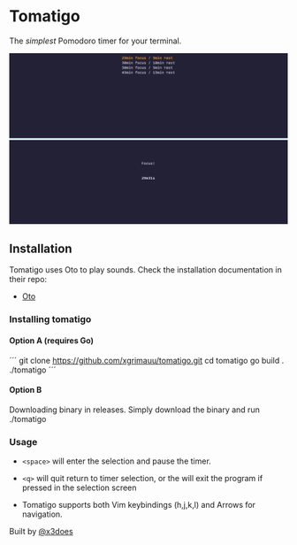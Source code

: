 # Tomatigo

The *simplest* Pomodoro timer for your terminal.

![Select your pomodoro style](tomatigo-selection.png)
![Focus time](tomatigo-focus.png)

## Installation

Tomatigo uses Oto to play sounds. Check the installation documentation in their repo:

- [Oto](https://github.com/ebitengine/oto?tab=readme-ov-file#prerequisite)

### Installing tomatigo

#### Option A (requires Go)

´´´
git clone <https://github.com/xgrimauu/tomatigo.git>
cd tomatigo
go build .
./tomatigo
´´´

#### Option B
Downloading binary in releases.
Simply download the binary and run ./tomatigo

### Usage
- `<space>` will enter the selection and pause the timer.
- `<q>` will quit return to timer selection, or the will exit the program if pressed in the selection screen

- Tomatigo supports both Vim keybindings (h,j,k,l) and Arrows for navigation.





Built by [@x3does](https://twitter.com/x3does)
